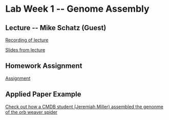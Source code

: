 # Lab Week 1 -- Genome Assembly

## Lecture -- Mike Schatz (Guest)

[Recording of lecture](https://livejohnshopkins.sharepoint.com/:v:/s/qbb2021/EX4LcpDQNPtMkIorUoTI3r8Bh0JG1NmNYXfV_UwwAzpVZw?e=qO3A0G)

[Slides from lecture](https://media.githubusercontent.com/media/bxlab/cmdb-quantbio/main/assignments/lab/genome_assembly/slides_asynchronous_or_livecoding_resources/GenomeAssembly.pdf)

## Homework Assignment

[Assignment](https://bxlab.github.io/cmdb-quantbio/assignments/lab/genome_assembly/assignment/)

## Applied Paper Example

[Check out how a CMDB student (Jeremiah Miller) assembled the genonme of the orb weaver spider](https://www.biorxiv.org/content/10.1101/2022.06.14.495972v1)

